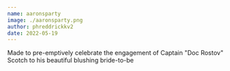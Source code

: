 ```yaml
---
name: aaronsparty
image: ./aaronsparty.png
author: phreddrickkv2
date: 2022-05-19
---
```


Made to pre-emptively celebrate the engagement of Captain "Doc Rostov" Scotch to his beautiful blushing bride-to-be